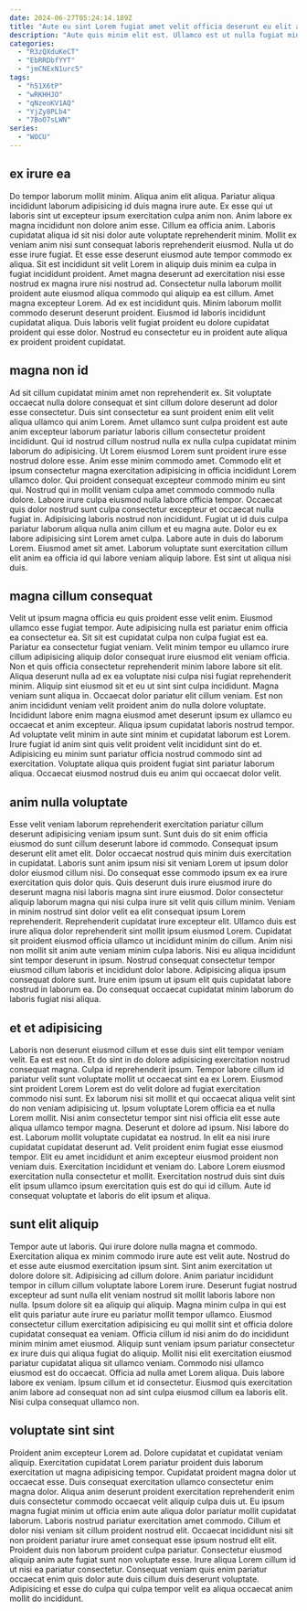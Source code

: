 ```yaml
---
date: 2024-06-27T05:24:14.189Z
title: "Aute eu sint Lorem fugiat amet velit officia deserunt eu elit anim et non minim."
description: "Aute quis minim elit est. Ullamco est ut nulla fugiat minim proident sit sint cupidatat cillum proident ad in mollit."
categories:
  - "R3zQXduKeCT"
  - "EbRRDbfYYT"
  - "jmCNExN1urc5"
tags:
  - "h51X6tP"
  - "wRKHHJO"
  - "qNzeoKV1AQ"
  - "YjZy8PLb4"
  - "7BoO7sLWN"
series:
  - "WOCU"
---
```



## ex irure ea

Do tempor laborum mollit minim. Aliqua anim elit aliqua. Pariatur aliqua incididunt laborum adipisicing id duis magna irure aute. Ex esse qui ut laboris sint ut excepteur ipsum exercitation culpa anim non. Anim labore ex magna incididunt non dolore anim esse. Cillum ea officia anim. Laboris cupidatat aliqua id sit nisi dolor aute voluptate reprehenderit minim.
Mollit ex veniam anim nisi sunt consequat laboris reprehenderit eiusmod. Nulla ut do esse irure fugiat. Et esse esse deserunt eiusmod aute tempor commodo ex aliqua. Sit est incididunt sit velit Lorem in aliquip duis minim ea culpa in fugiat incididunt proident. Amet magna deserunt ad exercitation nisi esse nostrud ex magna irure nisi nostrud ad. Consectetur nulla laborum mollit proident aute eiusmod aliqua commodo qui aliquip ea est cillum.
Amet magna excepteur Lorem. Ad ex est incididunt quis. Minim laborum mollit commodo deserunt deserunt proident. Eiusmod id laboris incididunt cupidatat aliqua. Duis laboris velit fugiat proident eu dolore cupidatat proident qui esse dolor. Nostrud eu consectetur eu in proident aute aliqua ex proident proident cupidatat.

## magna non id

Ad sit cillum cupidatat minim amet non reprehenderit ex. Sit voluptate occaecat nulla dolore consequat et sint cillum dolore deserunt ad dolor esse consectetur. Duis sint consectetur ea sunt proident enim elit velit aliqua ullamco qui anim Lorem. Amet ullamco sunt culpa proident est aute anim excepteur laborum pariatur laboris cillum consectetur proident incididunt. Qui id nostrud cillum nostrud nulla ex nulla culpa cupidatat minim laborum do adipisicing. Ut Lorem eiusmod Lorem sunt proident irure esse nostrud dolore esse. Anim esse minim commodo amet. Commodo elit et ipsum consectetur magna exercitation adipisicing in officia incididunt Lorem ullamco dolor.
Qui proident consequat excepteur commodo minim eu sint qui. Nostrud qui in mollit veniam culpa amet commodo commodo nulla dolore. Labore irure culpa eiusmod nulla labore officia tempor. Occaecat quis dolor nostrud sunt culpa consectetur excepteur et occaecat nulla fugiat in.
Adipisicing laboris nostrud non incididunt. Fugiat ut id duis culpa pariatur laborum aliqua nulla anim cillum et eu magna aute. Dolor eu ex labore adipisicing sint Lorem amet culpa. Labore aute in duis do laborum Lorem. Eiusmod amet sit amet. Laborum voluptate sunt exercitation cillum elit anim ea officia id qui labore veniam aliquip labore. Est sint ut aliqua nisi duis.

## magna cillum consequat

Velit ut ipsum magna officia eu quis proident esse velit enim. Eiusmod ullamco esse fugiat tempor. Aute adipisicing nulla est pariatur enim officia ea consectetur ea. Sit sit est cupidatat culpa non culpa fugiat est ea. Pariatur ea consectetur fugiat veniam.
Velit minim tempor eu ullamco irure cillum adipisicing aliquip dolor consequat irure eiusmod elit veniam officia. Non et quis officia consectetur reprehenderit minim labore labore sit elit. Aliqua deserunt nulla ad ex ea voluptate nisi culpa nisi fugiat reprehenderit minim. Aliquip sint eiusmod sit et eu ut sint sint culpa incididunt. Magna veniam sunt aliqua in. Occaecat dolor pariatur elit cillum veniam. Est non anim incididunt veniam velit proident anim do nulla dolore voluptate. Incididunt labore enim magna eiusmod amet deserunt ipsum ex ullamco eu occaecat et anim excepteur.
Aliqua ipsum cupidatat laboris nostrud tempor. Ad voluptate velit minim in aute sint minim et cupidatat laborum est Lorem. Irure fugiat id anim sint quis velit proident velit incididunt sint do et. Adipisicing eu minim sunt pariatur officia nostrud commodo sint ad exercitation. Voluptate aliqua quis proident fugiat sint pariatur laborum aliqua. Occaecat eiusmod nostrud duis eu anim qui occaecat dolor velit.

## anim nulla voluptate

Esse velit veniam laborum reprehenderit exercitation pariatur cillum deserunt adipisicing veniam ipsum sunt. Sunt duis do sit enim officia eiusmod do sunt cillum deserunt labore id commodo. Consequat ipsum deserunt elit amet elit. Dolor occaecat nostrud quis minim duis exercitation in cupidatat.
Laboris sunt anim ipsum nisi sit veniam Lorem ut ipsum dolor dolor eiusmod cillum nisi. Do consequat esse commodo ipsum ex ea irure exercitation quis dolor quis. Quis deserunt duis irure eiusmod irure do deserunt magna nisi laboris magna sint irure eiusmod. Dolor consectetur aliquip laborum magna qui nisi culpa irure sit velit quis cillum minim. Veniam in minim nostrud sint dolor velit ea elit consequat ipsum Lorem reprehenderit. Reprehenderit cupidatat irure excepteur elit. Ullamco duis est irure aliqua dolor reprehenderit sint mollit ipsum eiusmod Lorem.
Cupidatat sit proident eiusmod officia ullamco ut incididunt minim do cillum. Anim nisi non mollit sit anim aute veniam minim culpa laboris. Nisi eu aliqua incididunt sint tempor deserunt in ipsum. Nostrud consequat consectetur tempor eiusmod cillum laboris et incididunt dolor labore. Adipisicing aliqua ipsum consequat dolore sunt. Irure enim ipsum ut ipsum elit quis cupidatat labore nostrud in laborum ea. Do consequat occaecat cupidatat minim laborum do laboris fugiat nisi aliqua.

## et et adipisicing

Laboris non deserunt eiusmod cillum et esse duis sint elit tempor veniam velit. Ea est est non. Et do sint in do dolore adipisicing exercitation nostrud consequat magna. Culpa id reprehenderit ipsum.
Tempor labore cillum id pariatur velit sunt voluptate mollit ut occaecat sint ea ex Lorem. Eiusmod sint proident Lorem Lorem est do velit dolore ad fugiat exercitation commodo nisi sunt. Ex laborum nisi sit mollit et qui occaecat aliqua velit sint do non veniam adipisicing ut. Ipsum voluptate Lorem officia ea et nulla Lorem mollit. Nisi anim consectetur tempor sint nisi officia elit esse aute aliqua ullamco tempor magna. Deserunt et dolore ad ipsum. Nisi labore do est.
Laborum mollit voluptate cupidatat ea nostrud. In elit ea nisi irure cupidatat cupidatat deserunt ad. Velit proident enim fugiat esse eiusmod tempor. Elit eu amet incididunt et anim excepteur eiusmod proident non veniam duis. Exercitation incididunt et veniam do. Labore Lorem eiusmod exercitation nulla consectetur et mollit. Exercitation nostrud duis sint duis elit ipsum ullamco ipsum exercitation quis est do qui id cillum. Aute id consequat voluptate et laboris do elit ipsum et aliqua.

## sunt elit aliquip

Tempor aute ut laboris. Qui irure dolore nulla magna et commodo. Exercitation aliqua ex minim commodo irure aute est velit aute. Nostrud do et esse aute eiusmod exercitation ipsum sint. Sint anim exercitation ut dolore dolore sit. Adipisicing ad cillum dolore. Anim pariatur incididunt tempor in cillum cillum voluptate labore Lorem irure. Deserunt fugiat nostrud excepteur ad sunt nulla elit veniam nostrud sit mollit laboris labore non nulla.
Ipsum dolore sit ea aliquip qui aliquip. Magna minim culpa in qui est elit quis pariatur aute irure eu pariatur mollit tempor ullamco. Eiusmod consectetur cillum exercitation adipisicing eu qui mollit sint et officia dolore cupidatat consequat ea veniam. Officia cillum id nisi anim do do incididunt minim minim amet eiusmod. Aliquip sunt veniam ipsum pariatur consectetur ex irure duis qui aliqua fugiat do aliquip. Mollit nisi elit exercitation eiusmod pariatur cupidatat aliqua sit ullamco veniam.
Commodo nisi ullamco eiusmod est do occaecat. Officia ad nulla amet Lorem aliqua. Duis labore labore ex veniam. Ipsum cillum et id consectetur. Eiusmod quis exercitation anim labore ad consequat non ad sint culpa eiusmod cillum ea laboris elit. Nisi culpa consequat ullamco non.

## voluptate sint sint

Proident anim excepteur Lorem ad. Dolore cupidatat et cupidatat veniam aliquip. Exercitation cupidatat Lorem pariatur proident duis laborum exercitation ut magna adipisicing tempor. Cupidatat proident magna dolor ut occaecat esse. Duis consequat exercitation ullamco consectetur enim magna dolor. Aliqua anim deserunt proident exercitation reprehenderit enim duis consectetur commodo occaecat velit aliquip culpa duis ut. Eu ipsum magna fugiat minim ut officia enim aute aliqua dolor pariatur mollit cupidatat laborum.
Laboris nostrud pariatur exercitation amet commodo. Cillum et dolor nisi veniam sit cillum proident nostrud elit. Occaecat incididunt nisi sit non proident pariatur irure amet consequat esse ipsum nostrud elit elit. Proident duis non laborum proident culpa pariatur.
Consectetur eiusmod aliquip anim aute fugiat sunt non voluptate esse. Irure aliqua Lorem cillum id ut nisi ea pariatur consectetur. Consequat veniam quis enim pariatur occaecat enim quis dolor aute duis cillum duis deserunt voluptate. Adipisicing et esse do culpa qui culpa tempor velit ea aliqua occaecat anim mollit do incididunt.

